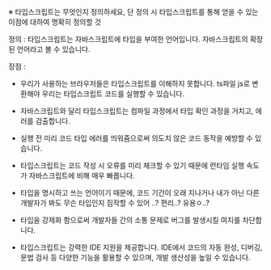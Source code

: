 ※ 타입스크립트는 무엇인지 정의하세요, 단 정의 시 타입스크립트를 통해 얻을 수 있는 이점에 대하여 명확히 정의할 것

정의 :
타입스크립트는 자바스크립트에 타입을 부여한 언어입니다. 자바스크립트의 확장된 언어라고 볼 수 있습니다.

장점 :

- 우리가 사용하는 브라우저들은 타입스크립트를 이해하지 못합니다. ts파일 js로 변환해야 우리는 타입스크립트 코드를 실행할 수 있습니다.

- 자바스크립트와 달리 타입스크립트는 컴파일 과정에서 타입 확인 과정을 거치고, 에러를 검출합니다.

- 실행 전 미리 코드 타입 에러를 띄워줌으로써 의도치 않은 코드 동작을 예방할 수 있습니다.

- 타입스크립트는 코드 작성 시 오류를 미리 체크할 수 있기 때문에 런타임 실행 속도가 자바스크립트에 비해 매우 빠릅니다.

- 타입을 명시하고 쓰는 언어이기 때문에, 코드 기간이 오래 지나거나 내가 아닌 다른 개발자가 봐도 무슨 타입인지 짐작할 수 있어 ..? 편리..? 유용ㅇ..?

- 타입을 강제화 함으로써 개발자들 간의 소통 문제로 버그를 발생시킬 여지를 차단합니다.

- 타입스크립트는 강력한 IDE 지원을 제공합니다. IDE에서 코드의 자동 완성, 디버깅, 문법 검사 등 다양한 기능을 활용할 수 있으며, 개발 생산성을 높일 수 있습니다.
